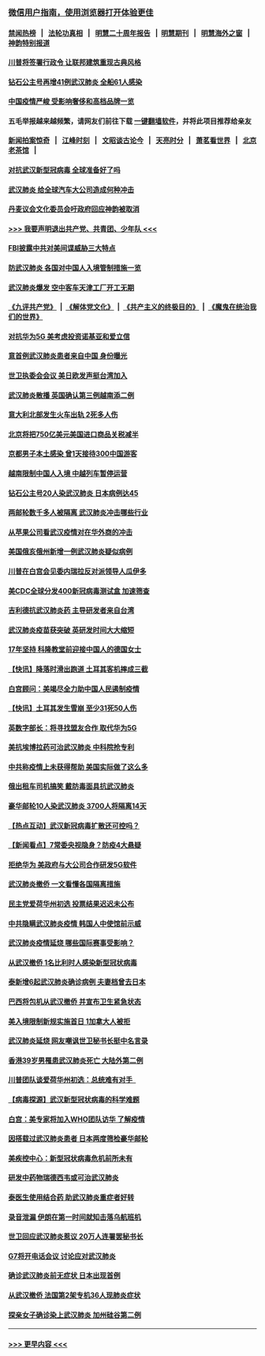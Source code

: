 ### [微信用户指南，使用浏览器打开体验更佳](https://github.com/gfw-breaker/banned-news1/blob/master/indexes/wechat-guide.md?t=0)
#### [禁闻热榜](热点新闻.md?t=0)  &nbsp;&nbsp;|&nbsp;&nbsp; [法轮功真相](https://github.com/gfw-breaker/truth/blob/master/README.md?t=0) &nbsp;&nbsp;|&nbsp;&nbsp; [明慧二十周年报告](https://github.com/gfw-breaker/mh-reports/blob/master/README.md?t=0) &nbsp;&nbsp;|&nbsp;&nbsp;[明慧期刊](https://github.com/gfw-breaker/mh-qikan) &nbsp;&nbsp;|&nbsp;&nbsp; [明慧海外之窗](https://github.com/gfw-breaker/mh-news/blob/master/README.md?t=0) &nbsp;&nbsp;|&nbsp;&nbsp; [神韵特别报道](https://github.com/gfw-breaker/mh-news/blob/master/shenyun.md?t=0)
#### [川普将签署行政令 让联邦建筑重现古典风格](../pages/nsc418/n11850654.md?t=02071411) 
#### [钻石公主号再增41例武汉肺炎 全船61人感染](../pages/nsc418/n11850401.md?t=02071411) 
#### [中国疫情严峻 受影响奢侈和高档品牌一览](../pages/nsc418/n11850319.md?t=02071411) 
#### 五毛举报越来越频繁，请网友们前往下载 [一键翻墙软件](https://github.com/gfw-breaker/ssr-accounts)，并将此项目推荐给亲友
#### [新闻拍案惊奇](https://github.com/gfw-breaker/banned-news1/blob/master/pages/link4.md) &nbsp;&nbsp;|&nbsp;&nbsp; [江峰时刻](https://github.com/gfw-breaker/banned-news1/blob/master/pages/link4.md) &nbsp;&nbsp;|&nbsp;&nbsp; [文昭谈古论今](https://github.com/gfw-breaker/banned-news1/blob/master/pages/link4.md) &nbsp;&nbsp;|&nbsp;&nbsp; [天亮时分](https://github.com/gfw-breaker/banned-news1/blob/master/pages/link4.md) &nbsp;&nbsp;|&nbsp;&nbsp; [萧茗看世界](https://github.com/gfw-breaker/banned-news1/blob/master/pages/link4.md) &nbsp;&nbsp;|&nbsp;&nbsp; [北京老茶馆](https://github.com/gfw-breaker/banned-news1/blob/master/pages/link4.md) &nbsp;&nbsp;|&nbsp;&nbsp; 
#### [对抗武汉新型冠病毒 全球准备好了吗](../pages/nsc418/n11850142.md?t=02071411) 
#### [武汉肺炎 给全球汽车大公司造成何种冲击](../pages/nsc418/n11850056.md?t=02071411) 
#### [丹麦议会文化委员会吁政府回应神韵被取消](../pages/nsc418/n11849312.md?t=02071411) 
#### [>>> 我要声明退出共产党、共青团、少年队 <<<](https://github.com/begood0513/goodnews/blob/master/quit/letter.md) 
#### [FBI披露中共对美间谍威胁三大特点](../pages/nsc418/n11849700.md?t=02071411) 
#### [防武汉肺炎 各国对中国人入境管制措施一览](../pages/nsc418/n11838726.md?t=02071411) 
#### [武汉肺炎爆发 空中客车天津工厂开工无期](../pages/nsc418/n11849634.md?t=02071411) 
#### [《九评共产党》](https://github.com/begood0513/9ping.md/blob/master/README.md) &nbsp;|&nbsp; [《解体党文化》](../../../../jtdwh.md/blob/master/README.md)  &nbsp;|&nbsp; [《共产主义的终极目的》](../../../../gczydzjmd.md/blob/master/README.md) &nbsp;|&nbsp; [《魔鬼在统治我们的世界》](../../../../mgztzwmdsj.md/blob/master/README.md) 
#### [对抗华为5G 美考虑投资诺基亚和爱立信](../pages/nsc418/n11849510.md?t=02071411) 
#### [意首例武汉肺炎患者来自中国 身份曝光](../pages/nsc418/n11849454.md?t=02071411) 
#### [世卫执委会会议 美日欧发声挺台湾加入](../pages/nsc418/n11849433.md?t=02071411) 
#### [武汉肺炎散播 英国确认第三例越南添二例](../pages/nsc418/n11849439.md?t=02071411) 
#### [意大利北部发生火车出轨 2死多人伤](../pages/nsc418/n11848999.md?t=02071411) 
#### [北京将把750亿美元美国进口商品关税减半](../pages/nsc418/n11848896.md?t=02071411) 
#### [京都男子本土感染 曾1天接待300中国游客](../pages/nsc418/n11848641.md?t=02071411) 
#### [越南限制中国人入境 中越列车暂停运营](../pages/nsc418/n11847844.md?t=02071411) 
#### [钻石公主号20人染武汉肺炎 日本病例达45](../pages/nsc418/n11847823.md?t=02071411) 
#### [两邮轮数千多人被隔离 武汉肺炎冲击哪些行业](../pages/nsc418/n11847456.md?t=02071411) 
#### [从苹果公司看武汉疫情对在华外商的冲击](../pages/nsc418/n11847586.md?t=02071411) 
#### [美国俄亥俄州新增一例武汉肺炎疑似病例](../pages/nsc418/n11847714.md?t=02071411) 
#### [川普在白宫会见委内瑞拉反对派领导人瓜伊多](../pages/nsc418/n11847391.md?t=02071411) 
#### [美CDC全球分发400新冠病毒测试盒 加速筛查](../pages/nsc418/n11847260.md?t=02071411) 
#### [吉利德抗武汉肺炎药 主导研发者来自台湾](../pages/nsc418/n11847064.md?t=02071411) 
#### [武汉肺炎疫苗获突破 英研发时间大大缩短](../pages/nsc418/n11846915.md?t=02071411) 
#### [17年坚持 科隆教堂前迎接中国人的德国女士](../pages/nsc418/n11846781.md?t=02071411) 
#### [【快讯】降落时滑出跑道 土耳其客机摔成三截](../pages/nsc418/n11847021.md?t=02071411) 
#### [白宫顾问：美竭尽全力助中国人民遏制疫情](../pages/nsc418/n11846756.md?t=02071411) 
#### [【快讯】土耳其发生雪崩 至少31死50人伤](../pages/nsc418/n11846680.md?t=02071411) 
#### [英数字部长：将寻找盟友合作 取代华为5G](../pages/nsc418/n11846485.md?t=02071411) 
#### [美抗埃博拉药可治武汉肺炎 中科院抢专利](../pages/nsc418/n11846409.md?t=02071411) 
#### [中共称疫情上未获得帮助 美国实际做了这么多](../pages/nsc418/n11846008.md?t=02071411) 
#### [俄出租车司机搞笑 戴防毒面具抗武汉肺炎](../pages/nsc418/n11845703.md?t=02071411) 
#### [豪华邮轮10人染武汉肺炎 3700人将隔离14天](../pages/nsc418/n11845543.md?t=02071411) 
#### [【热点互动】武汉新冠病毒扩散还可控吗？](../pages/nsc418/n11844750.md?t=02071411) 
#### [【新闻看点】7常委央视隐身？防疫4大悬疑](../pages/nsc418/n11844611.md?t=02071411) 
#### [拒绝华为 美政府与大公司合作研发5G软件](../pages/nsc418/n11844625.md?t=02071411) 
#### [武汉肺炎撤侨 一文看懂各国隔离措施](../pages/nsc418/n11844216.md?t=02071411) 
#### [民主党爱荷华州初选 投票结果迟迟未公布](../pages/nsc418/n11844207.md?t=02071411) 
#### [中共隐瞒武汉肺炎疫情 韩国人中使馆前示威](../pages/nsc418/n11844084.md?t=02071411) 
#### [武汉肺炎疫情延烧 哪些国际赛事受影响？](../pages/nsc418/n11843958.md?t=02071411) 
#### [从武汉撤侨 1名比利时人感染新型冠状病毒](../pages/nsc418/n11843977.md?t=02071411) 
#### [泰新增6起武汉肺炎确诊病例 夫妻档曾去日本](../pages/nsc418/n11843900.md?t=02071411) 
#### [巴西将包机从武汉撤侨 并宣布卫生紧急状态](../pages/nsc418/n11843418.md?t=02071411) 
#### [美入境限制新规实施首日 1加拿大人被拒](../pages/nsc418/n11843058.md?t=02071411) 
#### [武汉肺炎延烧 网友嘲讽世卫秘书长挺中名言录](../pages/nsc418/n11843056.md?t=02071411) 
#### [香港39岁男罹患武汉肺炎死亡 大陆外第二例](../pages/nsc418/n11843026.md?t=02071411) 
#### [川普团队谈爱荷华州初选：总统难有对手  ](../pages/nsc418/n11842867.md?t=02071411) 
#### [【病毒探源】武汉新型冠状病毒的科学难题](../pages/nsc418/n11842176.md?t=02071411) 
#### [白宫：美专家将加入WHO团队访华 了解疫情](../pages/nsc418/n11842198.md?t=02071411) 
#### [因搭载过武汉肺炎患者 日本两度筛检豪华邮轮](../pages/nsc418/n11842447.md?t=02071411) 
#### [美疾控中心：新型冠状病毒危机前所未有](../pages/nsc418/n11842406.md?t=02071411) 
#### [研发中药物瑞德西韦或可治武汉肺炎](../pages/nsc418/n11842100.md?t=02071411) 
#### [泰医生使用结合药 助武汉肺炎重症者好转](../pages/nsc418/n11842096.md?t=02071411) 
#### [录音泄漏 伊朗在第一时间就知击落乌航班机](../pages/nsc418/n11842002.md?t=02071411) 
#### [世卫回应武汉肺炎惹议 20万人连署罢秘书长](../pages/nsc418/n11841664.md?t=02071411) 
#### [G7将开电话会议 讨论应对武汉肺炎](../pages/nsc418/n11841658.md?t=02071411) 
#### [确诊武汉肺炎前无症状 日本出现首例](../pages/nsc418/n11841567.md?t=02071411) 
#### [从武汉撤侨 法国第2架专机36人现肺炎症状](../pages/nsc418/n11841382.md?t=02071411) 
#### [探亲女子确诊染上武汉肺炎 加州硅谷第二例](../pages/nsc418/n11839784.md?t=02071411) 

----
#### [ >>> 更早内容 <<< ](../indexes/nsc418-earlier.md)
